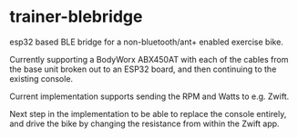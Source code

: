 # trainer-blebridge
esp32 based BLE bridge for a non-bluetooth/ant+ enabled exercise bike.

Currently supporting a BodyWorx ABX450AT 
with each of the cables from the base unit broken out to an ESP32 board, 
and then continuing to the existing console.

Current implementation supports sending the RPM and Watts to e.g. Zwift.

Next step in the implementation to be able to replace the console entirely, and drive 
the bike by changing the resistance from within the Zwift app.

